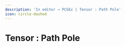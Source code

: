 ```yaml
---
description: 'In editor → PCGEx | Tensor : Path Pole'
icon: circle-dashed
---
```


# Tensor : Path Pole


